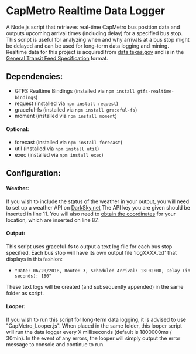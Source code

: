 # CapMetro Realtime Data Logger
A Node.js script that retrieves real-time CapMetro bus position data and outputs upcoming arrival times (including delay) for a specified bus stop. This script is useful for analyzing when and why arrivals at a bus stop might be delayed and can be used for long-term data logging and mining. Realtime data for this project is acquired from [data.texas.gov](https://data.texas.gov/Transportation/CMTA-Trip-Updates-PB-File/rmk2-acnw) and is in the [General Transit Feed Specification](https://developers.google.com/transit/gtfs-realtime/) format.

## Dependencies:
- GTFS Realtime Bindings (installed via `npm install gtfs-realtime-bindings`)
- request (installed via `npm install request`)
- graceful-fs (installed via `npm install graceful-fs`)
- moment (installed via `npm install moment`)
#### Optional:
- forecast (installed via `npm install forecast`)
- util (installed via `npm install util`)
- exec (installed via `npm install exec`)

## Configuration:

#### Weather: 

If you wish to include the status of the weather in your output, you will need to set up a weather API on [DarkSky.net](https://darksky.net/dev) The API key you are given should be inserted in line 11. You will also need to [obtain the coordinates](https://www.maps.ie/coordinates.html) for your location, which are inserted on line 87.

#### Output:

This script uses graceful-fs to output a text log file for each bus stop specified. Each bus stop will have its own output file 'logXXXX.txt' that displays in this fashion:

- `"Date: 06/20/2018, Route: 3, Scheduled Arrival: 13:02:00, Delay (in seconds): 180"`

These text logs will be created (and subsequently appended) in the same folder as script. 

#### Looper:

If you wish to run this script for long-term data logging, it is advised to use "CapMetro_Looper.js". When placed in the same folder, this looper script will run the data logger every X milliseconds (default is 1800000ms / 30min). In the event of any errors, the looper will simply output the error message to console and continue to run. 
